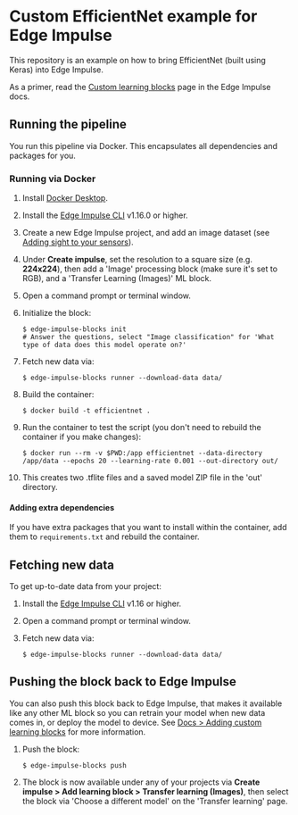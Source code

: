 # Custom EfficientNet example for Edge Impulse

This repository is an example on how to bring EfficientNet (built using Keras) into Edge Impulse.

As a primer, read the [Custom learning blocks](https://docs.edgeimpulse.com/docs/edge-impulse-studio/learning-blocks/adding-custom-learning-blocks) page in the Edge Impulse docs.

## Running the pipeline

You run this pipeline via Docker. This encapsulates all dependencies and packages for you.

### Running via Docker

1. Install [Docker Desktop](https://www.docker.com/products/docker-desktop/).
2. Install the [Edge Impulse CLI](https://docs.edgeimpulse.com/docs/edge-impulse-cli/cli-installation) v1.16.0 or higher.
3. Create a new Edge Impulse project, and add an image dataset (see [Adding sight to your sensors](https://docs.edgeimpulse.com/docs/tutorials/image-classification)).
4. Under **Create impulse**, set the resolution to a square size (e.g. **224x224**), then add a 'Image' processing block (make sure it's set to RGB), and a 'Transfer Learning (Images)' ML block.
5. Open a command prompt or terminal window.
6. Initialize the block:

    ```
    $ edge-impulse-blocks init
    # Answer the questions, select "Image classification" for 'What type of data does this model operate on?'
    ```

7. Fetch new data via:

    ```
    $ edge-impulse-blocks runner --download-data data/
    ```

8. Build the container:

    ```
    $ docker build -t efficientnet .
    ```

9. Run the container to test the script (you don't need to rebuild the container if you make changes):

    ```
    $ docker run --rm -v $PWD:/app efficientnet --data-directory /app/data --epochs 20 --learning-rate 0.001 --out-directory out/
    ```

10. This creates two .tflite files and a saved model ZIP file in the 'out' directory.

#### Adding extra dependencies

If you have extra packages that you want to install within the container, add them to `requirements.txt` and rebuild the container.

## Fetching new data

To get up-to-date data from your project:

1. Install the [Edge Impulse CLI](https://docs.edgeimpulse.com/docs/edge-impulse-cli/cli-installation) v1.16 or higher.
2. Open a command prompt or terminal window.
3. Fetch new data via:

    ```
    $ edge-impulse-blocks runner --download-data data/
    ```

## Pushing the block back to Edge Impulse

You can also push this block back to Edge Impulse, that makes it available like any other ML block so you can retrain your model when new data comes in, or deploy the model to device. See [Docs > Adding custom learning blocks](https://docs.edgeimpulse.com/docs/edge-impulse-studio/organizations/adding-custom-transfer-learning-models) for more information.

1. Push the block:

    ```
    $ edge-impulse-blocks push
    ```

2. The block is now available under any of your projects via **Create impulse > Add learning block > Transfer learning (Images)**, then select the block via 'Choose a different model' on the 'Transfer learning' page.

